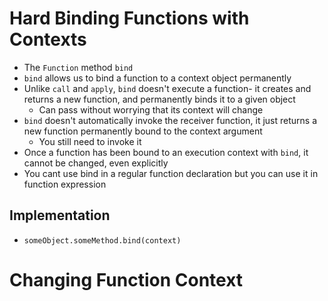 # Hard Binding Functions with Contexts
- The `Function` method `bind`
- `bind` allows us to bind a function to a context object permanently
- Unlike `call` and `apply`, `bind` doesn't execute a function- it creates and returns a new function, and permanently binds it to a given object
  - Can pass without worrying that its context will change
- `bind` doesn't automatically invoke the receiver function, it just returns a new function permanently bound to the context argument
  - You still need to invoke it
- Once a function has been bound to an execution context with `bind`, it cannot be changed, even explicitly
- You cant use bind in a regular function declaration but you can use it in function expression 

## Implementation
- `someObject.someMethod.bind(context)`

# Changing Function Context
